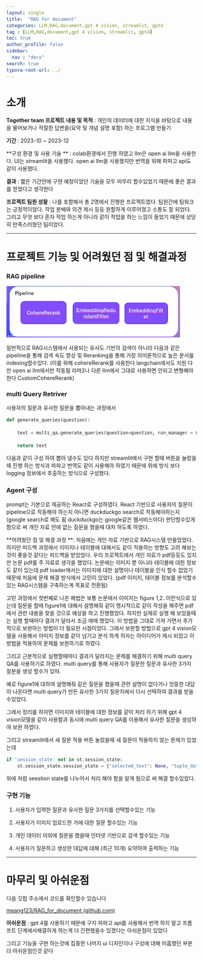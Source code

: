 ```yaml
---
layout: single
title:  "RAG for document"
categories: LLM,RAG,document,gpt 4 vision, streamlit, gpt4
tag : [LLM,RAG,document,gpt 4 vision, streamlit, gpt4]
toc: true
author_profile: false
sidebar:
  nav : "docs"
search: true
typora-root-url: ../
---
```




# 소개 



**Together team 프로젝트 내용 및 목적** : 개인의 데이터에 대한 지식을 바탕으로 내용을 물어보거나  적절한 답변을(요약 및 개념 설명 포함) 하는 프로그램 만들기



**기간** : 2023-10 ~ 2023-12



**구성 환경 및 사용 기술 ** : colab환경에서 진행 하였고 llm은 open ai llm을 사용한다. UI는 streamlit을 사용했다. open ai llm을 사용했지만 번역을 위해 파파고 api도 같이 사용했다. 



**결과** : 짧은 기간안에 구현 예정이었던 기술을 모두 마무리 할수있었기 때문에 좋은 결과를 얻었다고 생각한다





**프로젝트 팀원 성찰** : 나를 포함해서 총 2명에서 진행한 프로젝트였다. 팀원간에 팀워크는 긍정적이었다. 작업 분배와 의견 제시 등등 원할하게 이루어졌고 소통도 잘 되었다. 그리고 무엇 보다 혼자 작업 하는게 아니라 같이 작업을 하는 느낌이 들었기 때문에 상당히 만족스러웠던 팀이었다. 



-------

# 프로젝트 기능 및 어려웠던 점 및 해결과정





### RAG pipeline 



<img src="/images/2024-01-10-LLM_for_Recommend_system/image-20240112002228970.png" alt="image-20240112002228970" style="zoom:67%;" />



일반적으로 RAG시스템에서 사용되는 유사도 기반의 검색이 아니라 다음과 같은 pipeline을 통해 검색 속도 향상 및 Reranking을 통해 가장 의미론적으로 높은 문서를 indexing할수있다. (이를 위해 cohereRerank를 사용한다 langchain에서도 지원 다만 open ai llm에서만 작동됨 라마2나 다른 llm에서 그대로 사용하면 안되고 변형해야 한다 CustomCohereRerank)



### multi Query Retriver 

사용자의 질문과 유사한 질문을 뽑아내는 과정에서 



```python
def generate_queries(question):
    
    text = multi_qa.generate_queries(question=question, run_manager = CallbackManagerForRetrieverRun(run_id = 'runid', handlers = [],inheritable_handlers = [] ) )
    
    return text 
```

다음과 같이 구성 하여 뽑아 낼수도 있다 하지만 streamlit에서 구현 할때 버튼을 눌렀을때 진행 하는 방식과 파파고 번역도 같이 사용해야 하였기 때문에 위에 방식 보다 logging 정보에서 추출하는 방식으로 구성했다. 



### Agent 구성 

prompt는 기본으로 제공하는 React로 구성하였다. React 기반으로 사용자의 질문이 pipeline으로 작동해야 하는지 아니면 duckduckgo search로 작동해야하는지(google search로 해도 됨 duckduckgo는 google같은 웹서비스이다) 판단할수있게 함으로 써 개인 자료 안에 없는 질문을 했을때 대처 하도록 하였다. 





**어려웠던 점 및 해결 과정 **: 처음에는 개인 자료 기반으로 RAG시스템 만들었었다. 하지만 피드백 과정에서 이미지나 테이블에 대해서도 같이 적용하는 방향도 고려 해보는것이 좋을것 같다는 피드백을 받았었다. 우리 프로젝트에서 개인 자료가 pdf등등도 있지만 논문 pdf를 주 자료로 생각을 했었다. 논문에는 이미지 뿐 아니라 테이블에 대한 정보도 같이 있는데 pdf loader에서는 이미지에 대한 설명이나 테이블을 인식 할수 없었기 때문에 처음에 문제 해결 방식에서 고민이 있었다. (pdf 이미지, 테이블 정보를 분석할수있는 RAG시스템을 구축하는게 목표로 전환됨)



고민 과정에서 첫번째로 나온 해법은 보통 논문에서 이미지는 figure 1,2..이런식으로 있는데 질문을 할때 figure1에 대해서 설명해줘 같이 명시적으로 같이 작성을 해주면 pdf에서 관련 내용을 찾을 것으로 예상을 하고 진행했었다. 하지만 실제로 실행 해 보았을때는 실행 할때마다 결과가 달라서 조금 애매 했었다. 이 방법을 그대로 가져 가면서 추가적으로 보완하는 방법이 더 필요한 시점이었다. 그래서 보완할 방법으로 gpt 4 vision모델을 사용해서 이미지 정보를 같이 넘기고 분석 하게 하자는 아이디어가 제시 되었고 이 방법을 적용하여  문제를 보완하기로 하였다. 

그리고 근본적으로 실행할때마다 결과가 달라지는 문제를 해결하기 위해 multi query QA를 사용하기로 하였다. multi query를 통해 사용자가 질문한 질문과 유사한 3가지 질문을 생성 할수가 있따. 

예로 figure1에 대하여 설명해줘 같은 질문을 했을때 관련 설명이 없다거나 엉뚱한 대답이 나온다면 multi query가 만든 유사한 3가지 질문지에서 다시 선택하여 결과를 받을수있었다. 

그래서 정리를 하자면 이미지와 테이블에 대한 정보를 같이 처리 하기 위해 gpt 4 vision모델을 같이 사용함과 동시에 multi query QA를 이용해서 유사한 질문을 생성하여 보완 하였다. 



그리고 streamlit에서 새 질문 적용 버튼 눌렀을때  새 질문이 적용하지 않는 문제가 있었는데 

```py
if 'session_state' not in st.session_state:
    st.session_state.session_state = {"selected_text": None, "tuple_data": []}


```

위에 처럼 seestion state를 나누어서 처리 해야 함을 알게 됨으로 써 해결 할수있었다. 





### 구현 기능 

1. 사용자가 입력한 질문과 유사한 질문 3가지를 선택할수있는 기능 

2. 사용자가 이미지 업로드한 거에 대한 질문 할수있는 기능 

3. 개인 데이터 이외에 질문을 했을때 인터넷 기반으로 검색 할수있는 기능 

4. 사용자가 질문하고 생성한 대답에 대해 (최근 10개) 요약하여 출력하는 기능 

   





-----



# 마무리 및 아쉬운점 



다음 깃헙 주소에서 코드를 확인할수 있습니다 

[meang123/RAG_for_document (github.com)](https://github.com/meang123/RAG_for_document)



**아쉬운점** : gpt 4를 사용하기 때문에 구지 파파고 api를 사용해서 번역 하지 말고 프롬프트 단계에서해결하게 하는게 더 간편했을수 있겠다는 아쉬운점이 있었다 

그리고 기능을 구현 하는것에 집중한 나머지 ui 디자인이나 구성에 대해 미흡했던 부분더 아쉬운점인것 같다 